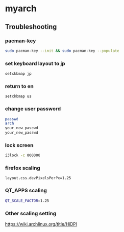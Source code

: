 # myarch

## Troubleshooting


### pacman-key

```bash
sudo pacman-key --init && sudo pacman-key --populate
```

### set keyboard layout to jp

```bash
setxkbmap jp
```

### return to en

```
setxkbmap us
```

### change user password

```bash
passwd
arch
your_new_passwd
your_new_passwd
```

### lock screen

```bash
i3lock -c 000000
```

### firefox scaling

```about:config
layout.css.devPixelsPerPx=1.25
```

### QT_APPS scaling

```bash
QT_SCALE_FACTOR=1.25
```

### Other scaling setting

https://wiki.archlinux.org/title/HiDPI
